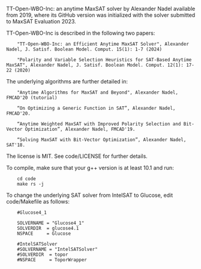 TT-Open-WBO-Inc: an anytime MaxSAT solver by Alexander Nadel available from 2019, where its GitHub version was initialized with the solver submitted to MaxSAT Evaluation 2023. 

TT-Open-WBO-Inc is described in the following two papers:

        "TT-Open-WBO-Inc: an Efficient Anytime MaxSAT Solver", Alexander Nadel, J. Satisf. Boolean Model. Comput. 15(1): 1-7 (2024)
        
        "Polarity and Variable Selection Heuristics for SAT-Based Anytime MaxSAT", Alexander Nadel, J. Satisf. Boolean Model. Comput. 12(1): 17-22 (2020)

The underlying algorithms are further detailed in:

        "Anytime Algorithms for MaxSAT and Beyond", Alexander Nadel, FMCAD'20 (tutorial)
  
        “On Optimizing a Generic Function in SAT”, Alexander Nadel, FMCAD'20.  
  
        “Anytime Weighted MaxSAT with Improved Polarity Selection and Bit-Vector Optimization”, Alexander Nadel, FMCAD'19.
  
        “Solving MaxSAT with Bit-Vector Optimization”, Alexander Nadel, SAT'18.

The license is MIT. See code/LICENSE for further details.

To compile, make sure that your g++ version is at least 10.1 and run:

        cd code
        make rs -j

To change the underlying SAT solver from IntelSAT to Glucose, edit code/Makefile as follows:

        #Glucose4_1
          
        SOLVERNAME = "Glucose4_1"
        SOLVERDIR  = glucose4.1
        NSPACE     = Glucose          
        
        #IntelSATSolver
        #SOLVERNAME = "IntelSATSolver"
        #SOLVERDIR  = topor
        #NSPACE     = ToporWrapper
  
